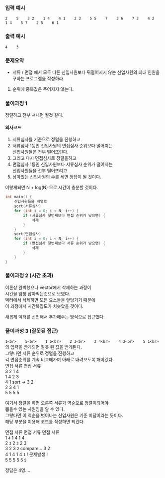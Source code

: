 ### 입력 예시
`
2   
5   
3 2   
1 4   
4 1   
2 3   
5 5   
7   
3 6   
7 3   
4 2   
1 4   
5 7   
2 5   
6 1   
`
### 출력 예시
`
4   
3
`

### 문제요약

- 서류 / 면접 에서 모두 다른 신입사원보다 뒤떨어지지 않는 신입사원의 최대 인원을 구하는 프로그램을 작성하라

1. 순위에 중복값은 주어지지 않는다.  

### 풀이과정 1

정렬하고 전부 쳐내면 될것 같다.

#### 의사코드
1. 서류심사를 기준으로 정렬을 진행하고   
2. 서류심사 1등인 신입사원의 면접심사 순위보다 떨어지는    
신입사원들은 전부 떨어뜨린다.
3. 그리고 다시 면접심사로 정렬을하고   
4. 면접심사 1등인 신입사원보다 서류심사 순위가 떨어지는   
신입사원들을 전부 떨어뜨리고   
5. 남아있는 신입사원의 수를 세면 정답이 될 것이다. 

이렇게되면 N + log(N) 으로 시간이 충분할 것이다.

```c++
int main() {
    신입사원들을 배열로
    sort(서류심사)
    for (int i = 0; i < N; i++) {
        if (서류심사 첫번째보다 면접 순위가 낮으면) {
            삭제
        }
    }
    sort(면접심사)
    for (int i = 0; i < N; i++) {
        if (면접심사 첫번째보다 서류 순위가 낮으면) {
            삭제
        }
    }
}
```

### 풀이과정 2 (시간 초과)
이론상 완벽했으나 vector에서 삭제하는 과정이   
시간을 엄청 잡아먹는것으로 보였다.   
벡터에서 삭제하면 모든 요소들을 앞당기기 때문에   
이 과정에서 시간복잡도가 치솟았을 것이다.   

새롭게 벡터를 선언해서 추가해주는 방식으로 접근했다.   

### 풀이과정 3 (잘못된 접근)

`
1<br>   
5<br>   
1 5<br>   
2 3<br>   
3 4<br>   
4 2<br>   
5 1<br>
`
의 입력을 받게되면 잘못 된 값을 받게된다.   
그렇다면 서류 순위로 정렬을 진행하고   
각 면접순위를 계속 비교해가며 아래로 내려보도록 해야겠다.   
면접 서류          면접 서류   
 3    2             1   4   
 1    4             2   3   
 4    1   sort ->   3   2     
 2    3             4   1   
 5    5             5   5   
   
여기서 정렬을 하면 오른쪽 서류가 역순으로 정렬이되어야   
뽑을수 있는 사원임을 알 수 있다.   
그렇다면 이 역순을 벗어나는 신입사원은 기준 미달이라는 뜻이다.   
해당 부분을 이용해 코드를 작성하면 되겠다.   
   
면접 서류   면접 서류              면접 서류   
 1   `4`     1   4                 1   4   
 2   `3`     2  `3`                2   3   
 3    2      3  `2`  compare...    3   2       
 4    1      4   1                 4  `1` ! 문제발생 !   
 5    5      5   5                 5  `5`   
   
정답은 4명....
